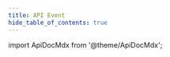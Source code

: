 ```yaml
---
title: API Event
hide_table_of_contents: true
---
```


import ApiDocMdx from '@theme/ApiDocMdx';

<ApiDocMdx id="event1" />